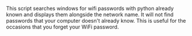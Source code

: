This script searches windows for wifi passwords with python already known and displays them alongside the network name. It will not find passwords that your computer doesn't already know. This is useful for the occasions that you forget your WiFi password.
